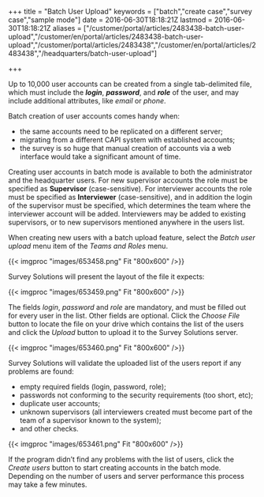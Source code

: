 ﻿+++
title = "Batch User Upload"
keywords = ["batch","create case","survey case","sample mode"]
date = 2016-06-30T18:18:21Z
lastmod = 2016-06-30T18:18:21Z
aliases = ["/customer/portal/articles/2483438-batch-user-upload","/customer/en/portal/articles/2483438-batch-user-upload","/customer/portal/articles/2483438","/customer/en/portal/articles/2483438","/headquarters/batch-user-upload"]

+++

Up to 10,000 user accounts can be created from a single tab-delimited
file, which must include the ***login***, ***password***, and ***role***
of the user, and may include additional attributes, like *email* or
*phone*.  
  
Batch creation of user accounts comes handy when:

-   the same accounts need to be replicated on a different server;
-   migrating from a different CAPI system with established accounts;
-   the survey is so huge that manual creation of accounts via a web
    interface would take a significant amount of time.

  
  
Creating user accounts in batch mode is available to both the
administrator and the headquarter users. For new supervisor accounts the
role must be specified as **Supervisor** (case-sensitive). For
interviewer accounts the role must be specified as **Interviewer**
(case-sensitive), and in addition the login of the supervisor must be
specified, which determines the team where the interviewer account will
be added. Interviewers may be added to existing supervisors, or to new
supervisors mentioned anywhere in the users list.  
  
When creating new users with a batch upload feature, select the *Batch
user upload* menu item of the *Teams and Roles* menu.  
  
{{< imgproc "images/653458.png" Fit "800x600" />}}  
  
  
Survey Solutions will present the layout of the file it expects:  
  
{{< imgproc "images/653459.png" Fit "800x600" />}}  
  
  
The fields *login*, *password* and *role* are mandatory, and must be
filled out for every user in the list. Other fields are optional. Click
the *Choose File* button to locate the file on your drive which contains
the list of the users and click the *Upload* button to upload it to the
Survey Solutions server.  
  
{{< imgproc "images/653460.png" Fit "800x600" />}}  
  
  
Survey Solutions will validate the uploaded list of the users report if
any problems are found:

-   empty required fields (login, password, role);
-   passwords not conforming to the security requirements (too short,
    etc);
-   duplicate user accounts;
-   unknown supervisors (all interviewers created must become part of
    the team of a supervisor known to the system);
-   and other checks.

  
  
{{< imgproc "images/653461.png" Fit "800x600" />}}  
  
If the program didn’t find any problems with the list of users, click
the *Create users* button to start creating accounts in the batch mode.
Depending on the number of users and server performance this process may
take a few minutes.
